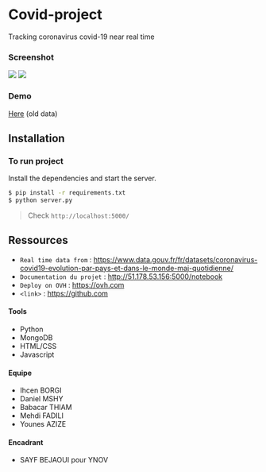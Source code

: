 # Covid-project
Tracking coronavirus covid-19 near real time 
### Screenshot
![](https://i.ibb.co/gjRw24w/Screen-demo.png)
![](https://i.ibb.co/R3M0nC2/sc2.png)

### Demo 
[Here](http://51.178.53.156:5000) (old data)

## Installation
### To run project
Install the dependencies and start the server.

```sh
$ pip install -r requirements.txt
$ python server.py
```

> Check `http://localhost:5000/`


## Ressources
- `Real time data from` : <https://www.data.gouv.fr/fr/datasets/coronavirus-covid19-evolution-par-pays-et-dans-le-monde-maj-quotidienne/>
- `Documentation du projet` : <http://51.178.53.156:5000/notebook>
- `Deploy on OVH` : <https://ovh.com>
- `<link>` : <https://github.com>

#### Tools
- Python
- MongoDB
- HTML/CSS 
- Javascript

#### Equipe
* Ihcen BORGI
* Daniel MSHY
* Babacar THIAM
* Mehdi FADILI
* Younes AZIZE

#### Encadrant
* SAYF BEJAOUI pour YNOV
